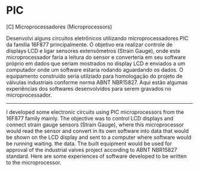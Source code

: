 # PIC
[C] Microprocessadores (Microprocessors)

Desenvolvi alguns circuitos eletrônicos utilizando microprocessadores PIC da família 16F877 principalmente. O objetivo era realizar controle de displays LCD e ligar sensores extensômetros (Strain Gauge), onde este microprocessador faria a leitura do sensor e converteria em seu software próprio em dados que seriam mostrados no display LCD e enviados a um computador onde um software estaria rodando aguardando os dados. O equipamento construído seria utilziado para homologação do projeto de válvulas industriais conforme norma ABNT NBR15827. Aqui estão algumas experiências dos softwares desenvolvidos para serem gravados no microprocessador.

--------
I developed some electronic circuits using PIC microprocessors from the 16F877 family mainly. The objective was to control LCD displays and connect strain gauge sensors (Strain Gauge), where this microprocessor would read the sensor and convert in its own software into data that would be shown on the LCD display and sent to a computer where software would be running waiting. the data. The built equipment would be used for approval of the industrial valves project according to ABNT NBR15827 standard. Here are some experiences of software developed to be written to the microprocessor.
